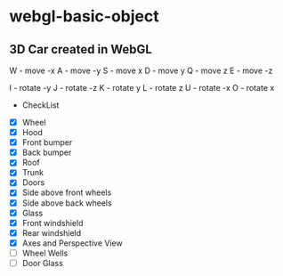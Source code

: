 # webgl-basic-object

## 3D Car created in WebGL


W - move -x
A - move -y
S - move x
D - move y
Q - move z
E - move -z

I - rotate -y
J - rotate -z
K - rotate y
L - rotate z
U - rotate -x
O - rotate x


- CheckList
 - [x] Wheel
 - [x] Hood
 - [x] Front bumper
 - [x] Back bumper
 - [x] Roof
 - [x] Trunk
 - [x] Doors
 - [x] Side above front wheels
 - [x] Side above back wheels
 - [x] Glass
 - [x] Front windshield
 - [x] Rear windshield
 - [x] Axes and Perspective View
 - [ ] Wheel Wells
 - [ ] Door Glass

